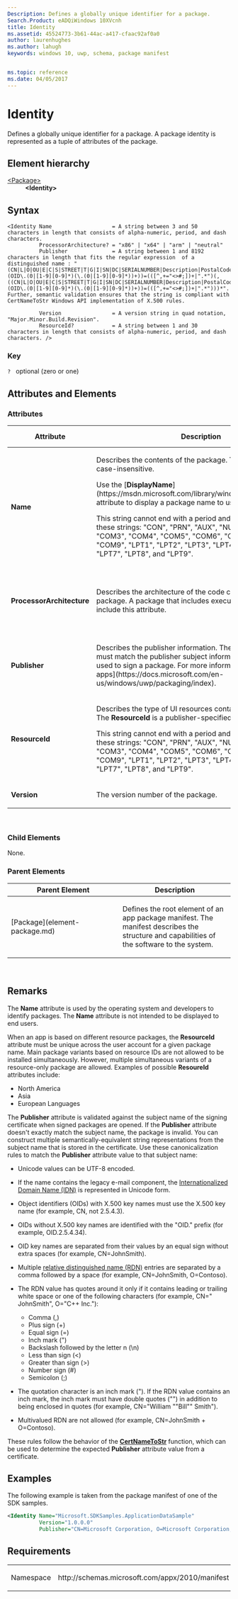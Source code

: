 ```yaml
---
Description: Defines a globally unique identifier for a package. 
Search.Product: eADQiWindows 10XVcnh
title: Identity
ms.assetid: 45524773-3b61-44ac-a417-cfaac92af0a0
author: laurenhughes
ms.author: lahugh
keywords: windows 10, uwp, schema, package manifest


ms.topic: reference
ms.date: 04/05/2017
---
```


# Identity




Defines a globally unique identifier for a package. A package identity is represented as a tuple of attributes of the package.

## Element hierarchy

<dl>
<dt><a href="element-package.md">&lt;Package&gt;</a></dt>
<dd><b>&lt;Identity&gt;</b></dd>
</dl>

## Syntax

``` syntax
<Identity Name                   = A string between 3 and 50 characters in length that consists of alpha-numeric, period, and dash characters.
          ProcessorArchitecture? = "x86" | "x64" | "arm" | "neutral"
          Publisher              = A string between 1 and 8192 characters in length that fits the regular expression  of a distinguished name : "(CN|L|O|OU|E|C|S|STREET|T|G|I|SN|DC|SERIALNUMBER|Description|PostalCode|POBox|Phone|X21Address|dnQualifier|(OID\.(0|[1-9][0-9]*)(\.(0|[1-9][0-9]*))+))=(([^,+="<>#;])+|".*")(, ((CN|L|O|OU|E|C|S|STREET|T|G|I|SN|DC|SERIALNUMBER|Description|PostalCode|POBox|Phone|X21Address|dnQualifier|(OID\.(0|[1-9][0-9]*)(\.(0|[1-9][0-9]*))+))=(([^,+="<>#;])+|".*")))*". Further, semantic validation ensures that the string is compliant with CertNameToStr Windows API implementation of X.500 rules.

          Version                = A version string in quad notation, "Major.Minor.Build.Revision".
          ResourceId?            = A string between 1 and 30 characters in length that consists of alpha-numeric, period, and dash characters. />
```

### Key

`?`   optional (zero or one)

## Attributes and Elements


### Attributes

<table>
<colgroup>
<col width="20%" />
<col width="20%" />
<col width="20%" />
<col width="20%" />
<col width="20%" />
</colgroup>
<thead>
<tr class="header">
<th>Attribute</th>
<th>Description</th>
<th>Data type</th>
<th>Required</th>
<th>Default value</th>
</tr>
</thead>
<tbody>
<tr class="odd">
<td><strong>Name</strong></td>
<td><p>Describes the contents of the package. The <strong>Name</strong> attribute is case-insensitive.</p>
<p>Use the [<strong>DisplayName</strong>](https://msdn.microsoft.com/library/windows/apps/br211432) attribute to display a package name to users.</p>
<p>This string cannot end with a period and cannot be one of these strings: &quot;CON&quot;, &quot;PRN&quot;, &quot;AUX&quot;, &quot;NUL&quot;, &quot;COM1&quot;, &quot;COM2&quot;, &quot;COM3&quot;, &quot;COM4&quot;, &quot;COM5&quot;, &quot;COM6&quot;, &quot;COM7&quot;, &quot;COM8&quot;, &quot;COM9&quot;, &quot;LPT1&quot;, &quot;LPT2&quot;, &quot;LPT3&quot;, &quot;LPT4&quot;, &quot;LPT5&quot;, &quot;LPT6&quot;, &quot;LPT7&quot;, &quot;LPT8&quot;, and &quot;LPT9&quot;.</p></td>
<td>A string between 3 and 50 characters in length that consists of alpha-numeric, period, and dash characters.</td>
<td>Yes</td>
<td></td>
</tr>
<tr class="even">
<td><strong>ProcessorArchitecture</strong></td>
<td><p>Describes the architecture of the code contained in the package. A package that includes executable code must include this attribute.</p></td>
<td><p>This attribute can have one of the following values:</p>
<ul>
<li>x86</li>
<li>x64</li>
<li>arm</li>
<li>neutral</li>
</ul></td>
<td>No</td>
<td></td>
</tr>
<tr class="odd">
<td><strong>Publisher</strong></td>
<td><p>Describes the publisher information. The <strong>Publisher</strong> attribute must match the publisher subject information of the certificate used to sign a package.  For more information see [Packaging apps](https://docs.microsoft.com/en-us/windows/uwp/packaging/index).</p></td>
<td>A string between 1 and 8192 characters in length that fits the regular expression of a distinguished name : &quot;(CN|L|O|OU|E|C|S|STREET|T|G|I|SN|DC|SERIALNUMBER|Description|PostalCode|POBox|Phone|X21Address|dnQualifier|(OID\.(0|[1-9][0-9]*)(\.(0|[1-9][0-9]*))+))=(([^,+=&quot;&lt;&gt;#;])+|&quot;.*&quot;)(, ((CN|L|O|OU|E|C|S|STREET|T|G|I|SN|DC|SERIALNUMBER|Description|PostalCode|POBox|Phone|X21Address|dnQualifier|(OID\.(0|[1-9][0-9]*)(\.(0|[1-9][0-9]*))+))=(([^,+=&quot;&lt;&gt;#;])+|&quot;.*&quot;)))*&quot;. Further, semantic validation ensures that the string is compliant with CertNameToStr Windows API implementation of X.500 rules.</td>
<td>Yes</td>
<td></td>
</tr>
<tr class="even">
<td><strong>ResourceId</strong></td>
<td><p>Describes the type of UI resources contained in the package. The <strong>ResourceId</strong> is a publisher-specified string.</p>
<p>This string cannot end with a period and cannot be one of these strings: &quot;CON&quot;, &quot;PRN&quot;, &quot;AUX&quot;, &quot;NUL&quot;, &quot;COM1&quot;, &quot;COM2&quot;, &quot;COM3&quot;, &quot;COM4&quot;, &quot;COM5&quot;, &quot;COM6&quot;, &quot;COM7&quot;, &quot;COM8&quot;, &quot;COM9&quot;, &quot;LPT1&quot;, &quot;LPT2&quot;, &quot;LPT3&quot;, &quot;LPT4&quot;, &quot;LPT5&quot;, &quot;LPT6&quot;, &quot;LPT7&quot;, &quot;LPT8&quot;, and &quot;LPT9&quot;.</p></td>
<td>A string between 1 and 30 characters in length that consists of alpha-numeric, period, and dash characters.</td>
<td>No</td>
<td></td>
</tr>
<tr class="odd">
<td><strong>Version</strong></td>
<td><p>The version number of the package.</p></td>
<td>A version string in quad notation, &quot;Major.Minor.Build.Revision&quot;.</td>
<td>Yes</td>
<td></td>
</tr>
</tbody>
</table>

 

### Child Elements

None.

### Parent Elements

<table>
<colgroup>
<col width="50%" />
<col width="50%" />
</colgroup>
<thead>
<tr class="header">
<th>Parent Element</th>
<th>Description</th>
</tr>
</thead>
<tbody>
<tr class="odd">
<td>[Package](element-package.md)</td>
<td><p>Defines the root element of an app package manifest. The manifest describes the structure and capabilities of the software to the system.</p></td>
</tr>
</tbody>
</table>

 

## Remarks

The **Name** attribute is used by the operating system and developers to identify packages. The **Name** attribute is not intended to be displayed to end users.

When an app is based on different resource packages, the **ResourceId** attribute must be unique across the user account for a given package name. Main package variants based on resource IDs are not allowed to be installed simultaneously. However, multiple simultaneous variants of a resource-only package are allowed. Examples of possible **ResoureId** attributes include:

-   North America
-   Asia
-   European Languages

The **Publisher** attribute is validated against the subject name of the signing certificate when signed packages are opened. If the **Publisher** attribute doesn't exactly match the subject name, the package is invalid. You can construct multiple semantically-equivalent string representations from the subject name that is stored in the certificate. Use these canonicalization rules to match the **Publisher** attribute value to that subject name:

-   Unicode values can be UTF-8 encoded.
-   If the name contains the legacy e-mail component, the [Internationalized Domain Name (IDN)](https://msdn.microsoft.com/library/windows/desktop/dd318142) is represented in Unicode form.
-   Object identifiers (OIDs) with X.500 key names must use the X.500 key name (for example, CN, not 2.5.4.3).
-   OIDs without X.500 key names are identified with the "OID." prefix (for example, OID.2.5.4.34).
-   OID key names are separated from their values by an equal sign without extra spaces (for example, CN=JohnSmith).
-   Multiple [relative distinguished name (RDN)](https://msdn.microsoft.com/library/aa366101) entries are separated by a comma followed by a space (for example, CN=JohnSmith, O=Contoso).
-   The RDN value has quotes around it only if it contains leading or trailing white space or one of the following characters (for example, CN=" JohnSmith", O="C++ Inc."):

    -   Comma (,)
    -   Plus sign (+)
    -   Equal sign (=)
    -   Inch mark (")
    -   Backslash followed by the letter n (\\n)
    -   Less than sign (&lt;)
    -   Greater than sign (&gt;)
    -   Number sign (\#)
    -   Semicolon (;)

-   The quotation character is an inch mark ("). If the RDN value contains an inch mark, the inch mark must have double quotes ("") in addition to being enclosed in quotes (for example, CN="William ""Bill"" Smith").
-   Multivalued RDN are not allowed (for example, CN=JohnSmith + O=Contoso).

These rules follow the behavior of the [**CertNameToStr**](https://msdn.microsoft.com/library/windows/desktop/aa376556) function, which can be used to determine the expected **Publisher** attribute value from a certificate.

## Examples

The following example is taken from the package manifest of one of the SDK samples.

```XML
<Identity Name="Microsoft.SDKSamples.ApplicationDataSample" 
          Version="1.0.0.0" 
          Publisher="CN=Microsoft Corporation, O=Microsoft Corporation, L=Redmond, S=Washington, C=US" />
```

## Requirements

<table>
<colgroup>
<col width="50%" />
<col width="50%" />
</colgroup>
<tbody>
<tr class="odd">
<td><p>Namespace</p></td>
<td><p>http://schemas.microsoft.com/appx/2010/manifest</p></td>
</tr>
</tbody>
</table>

 

 




